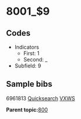 # 8001\_$9

## Codes

-   Indicators
    -   First: 1
    -   Second: \_
-   Subfield: 9

## Sample bibs

6961813 [Quicksearch](https://search.library.yale.edu/catalog/6961813) [VXWS](http://prodorbis.library.yale.edu:7014/vxws/GetHoldingsService?bibId=6961813)

**Parent topic:**[800](../../tags/800/800.md)

